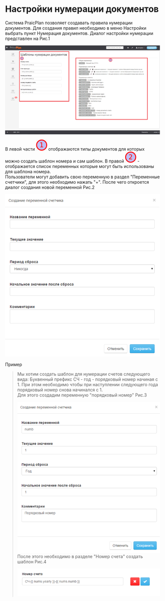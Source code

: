 # Настройки нумерации документов

Система PraicPlan позволяет создавать правила нумерации документов. Для создания правил необходимо в меню Настройки выбрать пункт Нумерация документов. Диалог настройки нумерации представлен на Рис.1  

![](natroiki_numeratsii_dokumentov1.png)  

В левой части ![](1.png) отображаются типы документов для которых можно создать шаблон номера и сам шаблон. В правой ![](2.png) - отображается список переменных которые могут быть использованы для шаблона номера.  
Пользователи могут добавить свою переменную в раздел "Переменные счетчики", для этого необходимо нажать "+". После чего откроется диалог создания новой переменной Рис.2  

![](natroiki_numeratsii_dokumentov2.png)  


Пример
> Мы хотим создать шаблон для нумерации счетов следующего вида: Буквенный префикс СЧ - год - порядковый номер начиная с 1. При этом необходимо чтобы при наступлении следующего года порядковый номер снова начинался с 1.  
> Для этого создадим переменную  "порядковый номер" Рис.3
> 
> ![](natroiki_numeratsii_dokumentov3.png)  
> После этого необходимо в разделе "Номер счета" создать шаблон Рис.4  
> 
> ![](natroiki_numeratsii_dokumentov4.png)  


